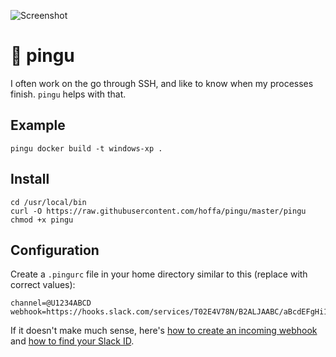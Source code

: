 ![Screenshot](https://i.imgur.com/PEfFS0M.png)

# 🐧 pingu

I often work on the go through SSH, and like to know when my processes finish. `pingu` helps with that.

## Example

```
pingu docker build -t windows-xp .
```

## Install

```
cd /usr/local/bin
curl -O https://raw.githubusercontent.com/hoffa/pingu/master/pingu
chmod +x pingu
```

## Configuration

Create a `.pingurc` file in your home directory similar to this (replace with correct values):

```
channel=@U1234ABCD
webhook=https://hooks.slack.com/services/T02E4V78N/B2ALJAABC/aBcdEFgHi123456789lMnQLi
```

If it doesn't make much sense, here's [how to create an incoming webhook](https://api.slack.com/incoming-webhooks#getting-started) and [how to find your Slack ID](https://api.slack.com/changelog/2017-09-the-one-about-usernames#mapping).
